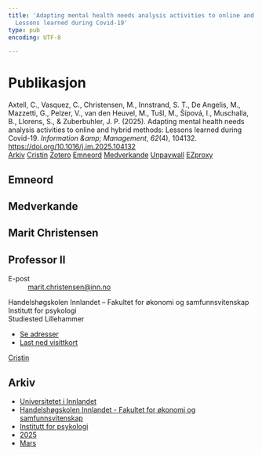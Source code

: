 ```yaml
---
title: 'Adapting mental health needs analysis activities to online and hybrid methods:
  Lessons learned during Covid-19'
type: pub
encoding: UTF-8

---
```

<h1>Publikasjon</h1>
<article id="csl-bib-container-JXGIUPYJ" class="csl-bib-container">
  <div class="csl-bib-body"> <div class="csl-entry">Axtell, C., Vasquez, C., Christensen, M., Innstrand, S. T., De Angelis, M., Mazzetti, G., Pelzer, V., van den Heuvel, M., Tušl, M., Šípová, I., Muschalla, B., Llorens, S., &#38; Zuberbuhler, J. P. (2025). Adapting mental health needs analysis activities to online and hybrid methods: Lessons learned during Covid-19. <i>Information &#38;amp; Management</i>, <i>62</i>(4), 104132. <a href="https://doi.org/10.1016/j.im.2025.104132">https://doi.org/10.1016/j.im.2025.104132</a></div> </div>
  <div class="csl-bib-buttons">
    <a href="#taxonomy-article-JXGIUPYJ" alt="archive" class="csl-bib-button">Arkiv</a>
    <a href="https://app.cristin.no/results/show.jsf?id=2369927" alt="Cristin" class="csl-bib-button">Cristin</a>
    <a href="http://zotero.org/groups/5881554/items/JXGIUPYJ" alt="Zotero" class="csl-bib-button">Zotero</a>
    <a href="#keywords-article-JXGIUPYJ" alt="keywords" class="csl-bib-button">Emneord</a>
    <a href="#contributors-article-JXGIUPYJ" alt="contributors" class="csl-bib-button">Medverkande</a>
    <a href="https://doi.org/10.1016/j.im.2025.104132" alt="Unpaywall" class="csl-bib-button">Unpaywall</a>
    <a href="https://doi.org/10.1016/j.im.2025.104132" alt="EZproxy" class="csl-bib-button">EZproxy</a>
  </div>
  <div id="csl-bib-meta-container-JXGIUPYJ"></div>
</article>
<div id="csl-bib-meta-JXGIUPYJ" class="csl-bib-meta">
  <article id="keywords-article-JXGIUPYJ" class="keywords-article">
    <h1>Emneord</h1>
    
  </article>
  <article id="contributors-article-JXGIUPYJ" class="contributors-article">
    <h1>Medverkande</h1>
    <div class="personas"> <div class="vrtx-hinn-person-card"> <div class="photo"> <i class="lar la-user-circle missing-person"></i> </div> <div class="info"> <hgroup><h1>Marit Christensen</h1> <h2>Professor II</h2> </hgroup><dl> <dt>E-post</dt> <dd> <a href="mailto:marit.christensen@inn.no">marit.christensen@inn.no</a> </dd> </dl> <p> Handelshøgskolen Innlandet – Fakultet for økonomi og samfunnsvitenskap<br> Institutt for psykologi<br> Studiested Lillehammer </p> <ul class="vrtx-hinn-links"> <li><a href="https://www.inn.no/finn-en-ansatt/marit-christensen.html#vrtx-hinn-addresses">Se adresser</a></li> <li><a href="https://www.inn.no/finn-en-ansatt/marit-christensen.html?vrtx=vcf">Last ned visittkort</a></li> </ul> </div> </div> <a href="https://app.cristin.no/persons/show.jsf?id=39683" alt="Cristin URL" class="personas-cristin">Cristin</a> </div>
  </article>
  <article id="taxonomy-article-JXGIUPYJ" class="taxonomy-article">
    <h1>Arkiv</h1>
    <ul>
      <li><a href="{{< params subfolder >}}nn/archive/?key=3DCRN523">Universitetet i Innlandet</a></li>
      <li><a href="{{< params subfolder >}}nn/archive/?key=DU8Q9LN9">Handelshøgskolen Innlandet - Fakultet for økonomi og samfunnsvitenskap</a></li>
      <li><a href="{{< params subfolder >}}nn/archive/?key=KTD9NXA8">Institutt for psykologi</a></li>
      <li><a href="{{< params subfolder >}}nn/archive/?key=YSESX7HT">2025</a></li>
      <li><a href="{{< params subfolder >}}nn/archive/?key=TW4NW583">Mars</a></li>
    </ul>
  </article>
</div>
